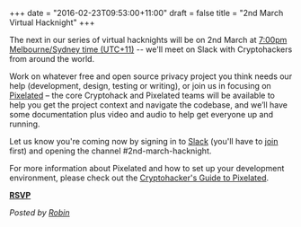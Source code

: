 +++
date = "2016-02-23T09:53:00+11:00"
draft = false
title = "2nd March Virtual Hacknight"
+++

The next in our series of virtual hacknights will be on 2nd March at [7:00pm Melbourne/Sydney time (UTC+11)](https://www.timeanddate.com/worldclock/fixedtime.html?msg=Cryptohack+Virtual+Hack+Night&iso=20160302T1900&p1=152) -- we'll meet on Slack with Cryptohackers from around the world.

Work on whatever free and open source privacy project you think needs our help (development, design, testing or writing), or join us in focusing on [Pixelated](/pixelated.html) – the core Cryptohack and Pixelated teams will be available to help you get the project context and navigate the codebase, and we’ll have some documentation plus video and audio to help get everyone up and running.  

Let us know you're coming now by signing in to [Slack](https://cryptohack.slack.com/) (you'll have to [join](https://cryptohack.herokuapp.com) first) and opening the channel #2nd-march-hacknight.

For more information about Pixelated and how to set up your development environment, please check out the [Cryptohacker's Guide to Pixelated](/pixelated.html).

<p class="center">
<a class="button" href="http://www.meetup.com/cryptohack-melbourne/events/229054067/"><strong>RSVP</strong></a>
</p>

*Posted by [Robin](https://robindoherty.com)*
